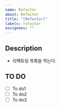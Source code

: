 ```yaml
---
name: Refactor
about: Refactor
title: "[Refactor]"
labels: refactor
assignees: ""
---
```


## Description

-   리팩토링 목록을 적는다.

## TO DO

-   [ ] To do1
-   [ ] To do2
-   [ ] To do3
